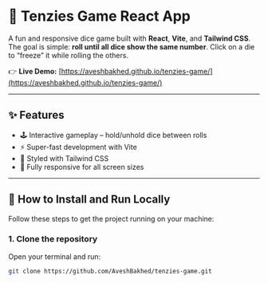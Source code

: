 # 🎲 Tenzies Game React App

A fun and responsive dice game built with **React**, **Vite**, and **Tailwind CSS**.  
The goal is simple: **roll until all dice show the same number**. Click on a die to “freeze” it while rolling the others.

👉 **Live Demo:** [https://aveshbakhed.github.io/tenzies-game/](https://aveshbakhed.github.io/tenzies-game/)

---

## ✨ Features

- 🕹 Interactive gameplay – hold/unhold dice between rolls
- ⚡ Super-fast development with Vite
- 🎨 Styled with Tailwind CSS
- 📱 Fully responsive for all screen sizes

---

## 🚀 How to Install and Run Locally

Follow these steps to get the project running on your machine:

### 1. Clone the repository

Open your terminal and run:

```bash
git clone https://github.com/AveshBakhed/tenzies-game.git
```
